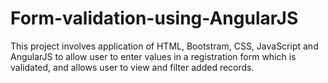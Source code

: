 # Form-validation-using-AngularJS
This project involves application of HTML, Bootstram, CSS, JavaScript and AngularJS to allow user to enter values in a registration form which is validated, and allows user to view and filter added records.
